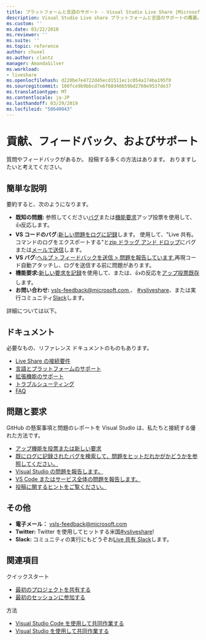 ```yaml
---
title: プラットフォームと言語のサポート - Visual Studio Live Share |Microsoft Docs
description: Visual Studio Live share プラットフォームと言語のサポートの概要。
ms.custom: ''
ms.date: 03/22/2018
ms.reviewer: ''
ms.suite: ''
ms.topic: reference
author: chuxel
ms.author: clantz
manager: AmandaSilver
ms.workload:
- liveshare
ms.openlocfilehash: d220be7e4722d45ecd1511ec1c054a174ba195f0
ms.sourcegitcommit: 100fce9b9bbcd7e6f68d40659bd2760e9537de37
ms.translationtype: MT
ms.contentlocale: ja-JP
ms.lasthandoff: 03/29/2019
ms.locfileid: "58640043"
---
```

<!--
Copyright © Microsoft Corporation
All rights reserved.
Creative Commons Attribution 4.0 License (International): https://creativecommons.org/licenses/by/4.0/legalcode
-->

# <a name="contributing-feedback-and-support"></a>貢献、フィードバック、およびサポート

質問やフィードバックがあるか。 投稿する多くの方法はあります。 おりますしたいと考えてください。

## <a name="tldr"></a>簡単な説明

要約すると、次のようになります。

- **既知の問題:** 参照してください[バグ](https://aka.ms/vsls-bugs)または[機能要求](https://aka.ms/vsls-feature-requests)アップ投票を使用して、👍反応します。
- **VS コードのバグ:**[新しい問題をログに記録](https://aka.ms/vsls-new-issue)します。 使用して、"Live 共有。コマンドのログをエクスポートする"と[zip ドラッグ アンド ドロップ](https://help.github.com/articles/file-attachments-on-issues-and-pull-requests/)にバグまたは[メールで送信](mailto:vsls-feedback@microsoft.com)します。
- **VS バグ:**[ヘルプ > フィードバックを送信 > 問題を報告しています.](https://docs.microsoft.com/en-us/visualstudio/ide/how-to-report-a-problem-with-visual-studio-2017)再現コード自動アタッチし、ログを送信する前に問題があります。
- **機能要求:**[新しい要求を記録](https://aka.ms/vsls-new-issue)を使用して、または、👍の反応を[アップ投票既存](https://aka.ms/vsls-feature-requests)します。
- **お問い合わせ:** [ vsls-feedback@microsoft.com ](mailto:vsls-feedback@microsoft.com)、 [#vsliveshare](https://aka.ms/vsls-twitter)、または実行コミュニティ[Slack](https://aka.ms/vsls-slack)します。

詳細については以下。

## <a name="documentation"></a>ドキュメント

必要なもの、リファレンス ドキュメントのものもあります。

- [Live Share の接続要件](reference/connectivity.md)
- [言語とプラットフォームのサポート](reference/platform-support.md)
- [拡張機能のサポート](reference/extensions.md)
- [トラブルシューティング](troubleshooting.md)
- [FAQ](faq.md)

## <a name="issues-and-requests"></a>問題と要求

GitHub の懸案事項と問題のレポートを Visual Studio は、私たちと接続する優れた方法です。

- [アップ機能を投票または新しい要求](https://aka.ms/vsls-feature-requests)
- [既にログに記録されたバグを検索して、問題をヒットだれかがかどうかを参照してください。](https://aka.ms/vsls-bugs)
- [Visual Studio の問題を報告します。](https://aka.ms/vsls-vsproblem)
- [VS Code またはサービス全体の問題を報告します。](https://aka.ms/vsls-vscodeproblem)
- [投稿に関するヒントをご覧ください。](https://aka.ms/vsls-problemtips)

## <a name="other"></a>その他

- **電子メール：** [vsls-feedback@microsoft.com](mailto:vsls-feedback@microsoft.com)
- **Twitter:** Twitter を使用してヒットする米国[#vsliveshare](https://aka.ms/vsls-twitter)!
- **Slack:** コミュニティの実行にもどうぞお[Live 共有 Slack](https://aka.ms/vsls-slack)します。

## <a name="see-also"></a>関連項目

クイックスタート

- [最初のプロジェクトを共有する](quickstart/share.md)
- [最初のセッションに参加する](quickstart/join.md)

方法

- [Visual Studio Code を使用して共同作業する](use/vscode.md)
- [Visual Studio を使用して共同作業する](use/vs.md)
